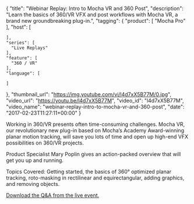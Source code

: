 {
  "title": "Webinar Replay: Intro to Mocha VR and 360 Post",
  "description": "Learn the basics of 360/VR VFX and post workflows with Mocha VR, a brand new groundbreaking plug-in.",
  "tagging": {
    "product": [
      "Mocha Pro"
    ],
    "host": [

    ],
    "series": [
      "Live Replays"
    ],
    "feature": [
      "360 / VR"
    ],
    "language": [

    ]
  },
  "thumbnail_url": "https://img.youtube.com/vi/l4d7xX5B77M/0.jpg",
  "video_url": "https://youtu.be/l4d7xX5B77M",
  "video_id": "l4d7xX5B77M",
  "video_name": "webinar-replay-intro-to-mocha-vr-and-360-post",
  "date": "2017-02-23T11:27:11+00:00"
}

Working in 360/VR presents often time-consuming challenges. Mocha VR, our revolutionary new plug-in based on Mocha’s Academy Award-winning planar motion tracking, will save you lots of time and open up high-end VFX possibilities on 360/VR projects.

Product Specialist Mary Poplin gives an action-packed overview that will get you up and running.

Topics Covered: Getting started, the basics of 360° optimized planar tracking, roto-masking in rectilinear and equirectangular, adding graphics, and removing objects.

[Download the Q&A from the live event.](https://cdn.borisfx.com/borisfx/images/QAIntrotoMochaVR360Post.pdf)

